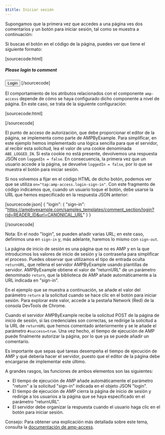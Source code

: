 ```yaml
---
$title: Iniciar sesión
---
```


Supongamos que la primera vez que accedes a una página ves dos comentarios y un botón para iniciar sesión, tal como se muestra a continuación:

<amp-img src="/static/img/login-button.png" alt="Botón para iniciar sesión" height="290" width="300"></amp-img>

Si buscas el botón en el código de la página, puedes ver que tiene el siguiente formato:

[sourcecode:html]
<span amp-access="NOT loggedIn" role="button" tabindex="0" amp-access-hide>
  <h5>Please login to comment</h5>
  <button on="tap:amp-access.login-sign-in" class="button-primary comment-button">Login</button>
</span>
[/sourcecode]

El comportamiento de los atributos relacionados con el componente `amp-access` depende de cómo se haya configurado dicho componente a nivel de página. En este caso, se trata de la siguiente configuración:

[sourcecode:html]
<script id="amp-access" type="application/json">
  {
    "authorization": "https://ampbyexample.com/samples_templates/comment_section/authorization?rid=READER_ID&url=CANONICAL_URL&ref=DOCUMENT_REFERRER&_=RANDOM",
    "noPingback": "true",
    "login": {
      "sign-in": "https://ampbyexample.com/samples_templates/comment_section/login?rid=READER_ID&url=CANONICAL_URL",
      "sign-out": "https://ampbyexample.com/samples_templates/comment_section/logout"
    },
    "authorizationFallbackResponse": {
      "error": true,
      "loggedIn": false
    }
  }
</script>
[/sourcecode]

El punto de acceso de autorización, que debe proporcionar el editor de la página, se implementa como parte de AMPByExample. Para simplificar, en este ejemplo hemos implementado una lógica sencilla para que el servidor, al recibir esta solicitud, lea el valor de una cookie denominada `ABE_LOGGED_IN`. Si esta cookie no está presente, devolvemos una respuesta JSON con `loggedIn = false`. En consecuencia, la primera vez que un usuario accede a la página, se devuelve `loggedIn = false`, por lo que se muestra el botón para iniciar sesión.

Si nos volvemos a fijar en el código HTML de dicho botón, podemos ver que se utiliza `on="tap:amp-access.login-sign-in"`. Con este fragmento de código indicamos que, cuando un usuario toque el botón, debe usarse la URL que hemos especificado en la respuesta JSON anterior:

[sourcecode:json]
{
    "login": {
    "sign-in": "https://ampbyexample.com/samples_templates/comment_section/login?rid=READER_ID&url=CANONICAL_URL"
  }
}

[/sourcecode]

Nota: En el nodo "login", se pueden añadir varias URL; en este caso, definimos una en `sign-in` y, más adelante, haremos lo mismo con `sign-out`.

La página de inicio de sesión es una página que no es AMP y en la que introducimos los valores de inicio de sesión y la contraseña para simplificar el proceso. Puedes observar que utilizamos el tipo de entrada oculta `returnURL`, que rellena el servidor AMPByExample usando plantillas de servidor. AMPByExample obtiene el valor de "returnURL" de un parámetro denominado `return`, que la biblioteca de AMP añade automáticamente a la URL indicada en "sign-in".

En el ejemplo que se muestra a continuación, se añade el valor del parámetro `return` a la solicitud cuando se hace clic en el botón para iniciar sesión. Para explorar este valor, accede a la pestaña Network (Red) de la consola DevTools de Chrome.

<amp-img src="/static/img/return-parameter.png" alt="Parámetro return" height="150" width="600"></amp-img>

Cuando el servidor AMPByExample recibe la solicitud POST de la página de inicio de sesión, si las credenciales son correctas, se redirige la solicitud a la URL de `returnURL` que hemos comentado anteriormente y se le añade el parámetro `#success=true`. Una vez hecho, el tiempo de ejecución de AMP puede finalmente autorizar la página, por lo que ya se puede añadir un comentario.

Es importante que sepas qué tareas desempeña el tiempo de ejecución de AMP y qué debería hacer el servidor, puesto que el editor de la página debe encargarse de implementar este último.

A grandes rasgos, las funciones de ambos elementos son las siguientes:

- El tiempo de ejecución de AMP añade automáticamente el parámetro "return" a la solicitud "sign-in" indicada en el objeto JSON "login".
- El tiempo de ejecución de AMP cierra la página de inicio de sesión y redirige a los usuarios a la página que se haya especificado en el parámetro "returnURL".
- El servidor debe organizar la respuesta cuando el usuario haga clic en el botón para iniciar sesión.

Consejo: Para obtener una explicación más detallada sobre este tema, consulta la [documentación de amp-access](/es/docs/reference/components/amp-access.html#login-flow).

